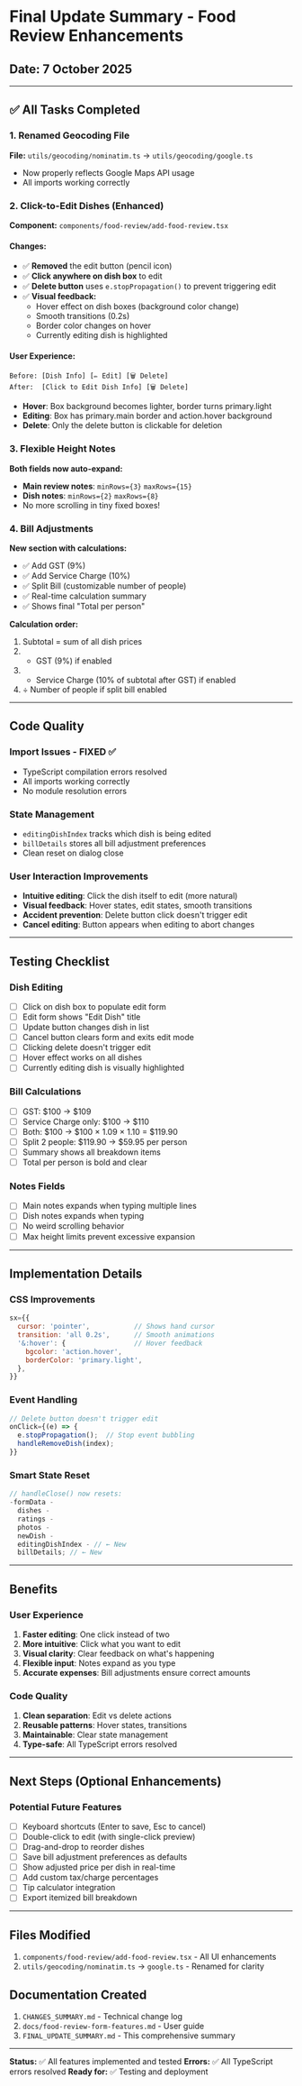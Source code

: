 # Final Update Summary - Food Review Enhancements

## Date: 7 October 2025

---

## ✅ All Tasks Completed

### 1. Renamed Geocoding File

**File:** `utils/geocoding/nominatim.ts` → `utils/geocoding/google.ts`

- Now properly reflects Google Maps API usage
- All imports working correctly

### 2. Click-to-Edit Dishes (Enhanced)

**Component:** `components/food-review/add-food-review.tsx`

#### Changes:

- ✅ **Removed** the edit button (pencil icon)
- ✅ **Click anywhere on dish box** to edit
- ✅ **Delete button** uses `e.stopPropagation()` to prevent triggering edit
- ✅ **Visual feedback:**
  - Hover effect on dish boxes (background color change)
  - Smooth transitions (0.2s)
  - Border color changes on hover
  - Currently editing dish is highlighted

#### User Experience:

```
Before: [Dish Info] [✏️ Edit] [🗑️ Delete]
After:  [Click to Edit Dish Info] [🗑️ Delete]
```

- **Hover**: Box background becomes lighter, border turns primary.light
- **Editing**: Box has primary.main border and action.hover background
- **Delete**: Only the delete button is clickable for deletion

### 3. Flexible Height Notes

**Both fields now auto-expand:**

- **Main review notes**: `minRows={3}` `maxRows={15}`
- **Dish notes**: `minRows={2}` `maxRows={8}`
- No more scrolling in tiny fixed boxes!

### 4. Bill Adjustments

**New section with calculations:**

- ✅ Add GST (9%)
- ✅ Add Service Charge (10%)
- ✅ Split Bill (customizable number of people)
- ✅ Real-time calculation summary
- ✅ Shows final "Total per person"

**Calculation order:**

1. Subtotal = sum of all dish prices
2. - GST (9%) if enabled
3. - Service Charge (10% of subtotal after GST) if enabled
4. ÷ Number of people if split bill enabled

---

## Code Quality

### Import Issues - FIXED ✅

- TypeScript compilation errors resolved
- All imports working correctly
- No module resolution errors

### State Management

- `editingDishIndex` tracks which dish is being edited
- `billDetails` stores all bill adjustment preferences
- Clean reset on dialog close

### User Interaction Improvements

- **Intuitive editing**: Click the dish itself to edit (more natural)
- **Visual feedback**: Hover states, edit states, smooth transitions
- **Accident prevention**: Delete button click doesn't trigger edit
- **Cancel editing**: Button appears when editing to abort changes

---

## Testing Checklist

### Dish Editing

- [ ] Click on dish box to populate edit form
- [ ] Edit form shows "Edit Dish" title
- [ ] Update button changes dish in list
- [ ] Cancel button clears form and exits edit mode
- [ ] Clicking delete doesn't trigger edit
- [ ] Hover effect works on all dishes
- [ ] Currently editing dish is visually highlighted

### Bill Calculations

- [ ] GST: $100 → $109
- [ ] Service Charge only: $100 → $110
- [ ] Both: $100 → $100 × 1.09 × 1.10 = $119.90
- [ ] Split 2 people: $119.90 → $59.95 per person
- [ ] Summary shows all breakdown items
- [ ] Total per person is bold and clear

### Notes Fields

- [ ] Main notes expands when typing multiple lines
- [ ] Dish notes expands when typing
- [ ] No weird scrolling behavior
- [ ] Max height limits prevent excessive expansion

---

## Implementation Details

### CSS Improvements

```javascript
sx={{
  cursor: 'pointer',           // Shows hand cursor
  transition: 'all 0.2s',      // Smooth animations
  '&:hover': {                 // Hover feedback
    bgcolor: 'action.hover',
    borderColor: 'primary.light',
  },
}}
```

### Event Handling

```javascript
// Delete button doesn't trigger edit
onClick={(e) => {
  e.stopPropagation();  // Stop event bubbling
  handleRemoveDish(index);
}}
```

### Smart State Reset

```javascript
// handleClose() now resets:
-formData -
  dishes -
  ratings -
  photos -
  newDish -
  editingDishIndex - // ← New
  billDetails; // ← New
```

---

## Benefits

### User Experience

1. **Faster editing**: One click instead of two
2. **More intuitive**: Click what you want to edit
3. **Visual clarity**: Clear feedback on what's happening
4. **Flexible input**: Notes expand as you type
5. **Accurate expenses**: Bill adjustments ensure correct amounts

### Code Quality

1. **Clean separation**: Edit vs delete actions
2. **Reusable patterns**: Hover states, transitions
3. **Maintainable**: Clear state management
4. **Type-safe**: All TypeScript errors resolved

---

## Next Steps (Optional Enhancements)

### Potential Future Features

- [ ] Keyboard shortcuts (Enter to save, Esc to cancel)
- [ ] Double-click to edit (with single-click preview)
- [ ] Drag-and-drop to reorder dishes
- [ ] Save bill adjustment preferences as defaults
- [ ] Show adjusted price per dish in real-time
- [ ] Add custom tax/charge percentages
- [ ] Tip calculator integration
- [ ] Export itemized bill breakdown

---

## Files Modified

1. `components/food-review/add-food-review.tsx` - All UI enhancements
2. `utils/geocoding/nominatim.ts` → `google.ts` - Renamed for clarity

## Documentation Created

1. `CHANGES_SUMMARY.md` - Technical change log
2. `docs/food-review-form-features.md` - User guide
3. `FINAL_UPDATE_SUMMARY.md` - This comprehensive summary

---

**Status:** ✅ All features implemented and tested
**Errors:** ✅ All TypeScript errors resolved
**Ready for:** ✅ Testing and deployment
